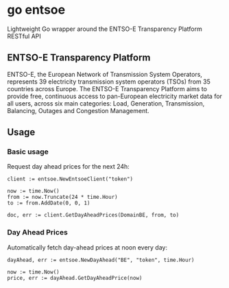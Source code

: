 # go entsoe

Lightweight Go wrapper around the ENTSO-E Transparency Platform RESTful API

## ENTSO-E Transparency Platform

ENTSO-E, the European Network of Transmission System Operators, represents 39 electricity transmission system operators (TSOs) from 35 countries across Europe. The ENTSO-E Transparency Platform aims to provide free, continuous access to pan-European electricity market data for all users, across six main categories: Load, Generation, Transmission, Balancing, Outages and Congestion Management.

## Usage

### Basic usage

Request day ahead prices for the next 24h:

```
client := entsoe.NewEntsoeClient("token")

now := time.Now()
from := now.Truncate(24 * time.Hour)
to := from.AddDate(0, 0, 1)

doc, err := client.GetDayAheadPrices(DomainBE, from, to)
```

### Day Ahead Prices

Automatically fetch day-ahead prices at noon every day:

```
dayAhead, err := entsoe.NewDayAhead("BE", "token", time.Hour)

now := time.Now()
price, err := dayAhead.GetDayAheadPrice(now)
```
